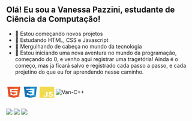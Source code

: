 ## Olá! Eu sou a Vanessa Pazzini, estudante de Ciência da Computação!

- 🔭 Estou começando novos projetos
- 🌱 Estudando HTML, CSS e Javascript
- 🚀 Mergulhando de cabeça no mundo da tecnologia
- 📌 Estou iniciando uma nova aventura no mundo da programação, começando do 0, e venho aqui registrar uma tragetória! Ainda é o começo, mas ja ficará salvo e registrado cada passo a passo, e cada projetino do que eu for aprendendo nesse caminho.
 
 <div style="display: inline_block"><br>
  <img align="center" alt="Van-HTML" height="30" width="40" src="https://raw.githubusercontent.com/devicons/devicon/master/icons/html5/html5-original.svg">
  <img align="center" alt="Van-CSS" height="30" width="40" src="https://raw.githubusercontent.com/devicons/devicon/master/icons/css3/css3-original.svg">
  <img align="center" alt="Van-Js" height="30" width="40" src="https://raw.githubusercontent.com/devicons/devicon/master/icons/javascript/javascript-plain.svg">
  <img align="center" alt="Van-C++" height="33" width="40" src="https://cdn.jsdelivr.net/gh/devicons/devicon/icons/c/c-original.svg">
          
 
  
  ##
 
<div> 
  <a href="https://www.instagram.com/vanpazzini" target="_blank"><img src="https://img.shields.io/badge/-Instagram-%23E4405F?style=for-the-badge&logo=instagram&logoColor=white" target="_blank"></a>
  <a href = "mailto:vanessapazzini2@gmail.com"><img src="https://img.shields.io/badge/-Gmail-%23333?style=for-the-badge&logo=gmail&logoColor=white" target="_blank"></a>
  <a href="https://www.linkedin.com/in/vanessa-pazzini-a440a6263/" target="_blank"><img src="https://img.shields.io/badge/-LinkedIn-%230077B5?style=for-the-badge&logo=linkedin&logoColor=white" target="_blank"></a> 
  
</div>

